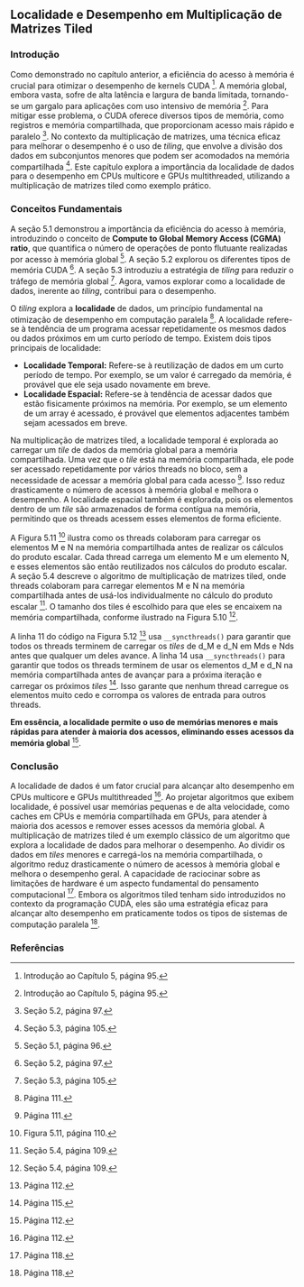 ## Localidade e Desempenho em Multiplicação de Matrizes Tiled

### Introdução
Como demonstrado no capítulo anterior, a eficiência do acesso à memória é crucial para otimizar o desempenho de kernels CUDA [^95]. A memória global, embora vasta, sofre de alta latência e largura de banda limitada, tornando-se um gargalo para aplicações com uso intensivo de memória [^95]. Para mitigar esse problema, o CUDA oferece diversos tipos de memória, como registros e memória compartilhada, que proporcionam acesso mais rápido e paralelo [^97]. No contexto da multiplicação de matrizes, uma técnica eficaz para melhorar o desempenho é o uso de *tiling*, que envolve a divisão dos dados em subconjuntos menores que podem ser acomodados na memória compartilhada [^105]. Este capítulo explora a importância da localidade de dados para o desempenho em CPUs multicore e GPUs multithreaded, utilizando a multiplicação de matrizes tiled como exemplo prático.

### Conceitos Fundamentais

A seção 5.1 demonstrou a importância da eficiência do acesso à memória, introduzindo o conceito de **Compute to Global Memory Access (CGMA) ratio**, que quantifica o número de operações de ponto flutuante realizadas por acesso à memória global [^96]. A seção 5.2 explorou os diferentes tipos de memória CUDA [^97]. A seção 5.3 introduziu a estratégia de *tiling* para reduzir o tráfego de memória global [^105]. Agora, vamos explorar como a localidade de dados, inerente ao *tiling*, contribui para o desempenho.

O *tiling* explora a **localidade** de dados, um princípio fundamental na otimização de desempenho em computação paralela [^111]. A localidade refere-se à tendência de um programa acessar repetidamente os mesmos dados ou dados próximos em um curto período de tempo. Existem dois tipos principais de localidade:

*   **Localidade Temporal:** Refere-se à reutilização de dados em um curto período de tempo. Por exemplo, se um valor é carregado da memória, é provável que ele seja usado novamente em breve.
*   **Localidade Espacial:** Refere-se à tendência de acessar dados que estão fisicamente próximos na memória. Por exemplo, se um elemento de um array é acessado, é provável que elementos adjacentes também sejam acessados em breve.

Na multiplicação de matrizes tiled, a localidade temporal é explorada ao carregar um *tile* de dados da memória global para a memória compartilhada. Uma vez que o *tile* está na memória compartilhada, ele pode ser acessado repetidamente por vários threads no bloco, sem a necessidade de acessar a memória global para cada acesso [^111]. Isso reduz drasticamente o número de acessos à memória global e melhora o desempenho. A localidade espacial também é explorada, pois os elementos dentro de um *tile* são armazenados de forma contígua na memória, permitindo que os threads acessem esses elementos de forma eficiente.

A Figura 5.11 [^110] ilustra como os threads colaboram para carregar os elementos M e N na memória compartilhada antes de realizar os cálculos do produto escalar. Cada thread carrega um elemento M e um elemento N, e esses elementos são então reutilizados nos cálculos do produto escalar. A seção 5.4 descreve o algoritmo de multiplicação de matrizes tiled, onde threads colaboram para carregar elementos M e N na memória compartilhada antes de usá-los individualmente no cálculo do produto escalar [^109]. O tamanho dos tiles é escolhido para que eles se encaixem na memória compartilhada, conforme ilustrado na Figura 5.10 [^109].

A linha 11 do código na Figura 5.12 [^112] usa `__syncthreads()` para garantir que todos os threads terminem de carregar os *tiles* de d_M e d_N em Mds e Nds antes que qualquer um deles avance. A linha 14 usa `__syncthreads()` para garantir que todos os threads terminem de usar os elementos d_M e d_N na memória compartilhada antes de avançar para a próxima iteração e carregar os próximos *tiles* [^115]. Isso garante que nenhum thread carregue os elementos muito cedo e corrompa os valores de entrada para outros threads.

**Em essência, a localidade permite o uso de memórias menores e mais rápidas para atender à maioria dos acessos, eliminando esses acessos da memória global** [^112].

### Conclusão

A localidade de dados é um fator crucial para alcançar alto desempenho em CPUs multicore e GPUs multithreaded [^112]. Ao projetar algoritmos que exibem localidade, é possível usar memórias pequenas e de alta velocidade, como caches em CPUs e memória compartilhada em GPUs, para atender à maioria dos acessos e remover esses acessos da memória global. A multiplicação de matrizes tiled é um exemplo clássico de um algoritmo que explora a localidade de dados para melhorar o desempenho. Ao dividir os dados em *tiles* menores e carregá-los na memória compartilhada, o algoritmo reduz drasticamente o número de acessos à memória global e melhora o desempenho geral. A capacidade de raciocinar sobre as limitações de hardware é um aspecto fundamental do pensamento computacional [^118]. Embora os algoritmos tiled tenham sido introduzidos no contexto da programação CUDA, eles são uma estratégia eficaz para alcançar alto desempenho em praticamente todos os tipos de sistemas de computação paralela [^118].

### Referências

[^95]: Introdução ao Capítulo 5, página 95.
[^96]: Seção 5.1, página 96.
[^97]: Seção 5.2, página 97.
[^105]: Seção 5.3, página 105.
[^109]: Seção 5.4, página 109.
[^110]: Figura 5.11, página 110.
[^111]: Página 111.
[^112]: Página 112.
[^115]: Página 115.
[^118]: Página 118.
<!-- END -->